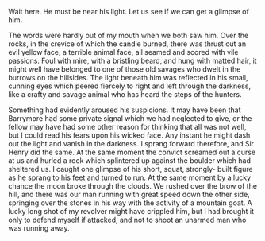 Wait here. He must be near his light. Let us see if we can get a
glimpse of him.

The words were hardly out of my mouth when we both saw him. Over the
rocks, in the crevice of which the candle burned, there was thrust out
an evil yellow face, a terrible animal face, all seamed and scored with
vile passions. Foul with mire, with a bristling beard, and hung with
matted hair, it might well have belonged to one of those old savages who
dwelt in the burrows on the hillsides. The light beneath him was
reflected in his small, cunning eyes which peered fiercely to right and
left through the darkness, like a crafty and savage animal who has heard
the steps of the hunters.

Something had evidently aroused his suspicions. It may have been that
Barrymore had some private signal which we had neglected to give, or the
fellow may have had some other reason for thinking that all was not
well, but I could read his fears upon his wicked face. Any instant he
might dash out the light and vanish in the darkness. I sprang forward
therefore, and Sir Henry did the same. At the same moment the convict
screamed out a curse at us and hurled a rock which splintered up against
the boulder which had sheltered us. I caught one glimpse of his short,
squat, strongly- built figure as he sprang to his feet and turned to
run. At the same moment by a lucky chance the moon broke through the
clouds. We rushed over the brow of the hill, and there was our man
running with great speed down the other side, springing over the stones
in his way with the activity of a mountain goat. A lucky long shot of my
revolver might have crippled him, but I had brought it only to defend
myself if attacked, and not to shoot an unarmed man who was running
away.
